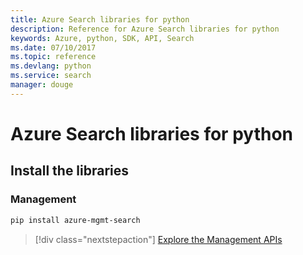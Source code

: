 ```yaml
---
title: Azure Search libraries for python
description: Reference for Azure Search libraries for python
keywords: Azure, python, SDK, API, Search
ms.date: 07/10/2017
ms.topic: reference
ms.devlang: python
ms.service: search
manager: douge
---
```

# Azure Search libraries for python

## Install the libraries


### Management

```bash
pip install azure-mgmt-search
```
> [!div class="nextstepaction"]
> [Explore the Management APIs](/python/api/overview/azure/search/management)

